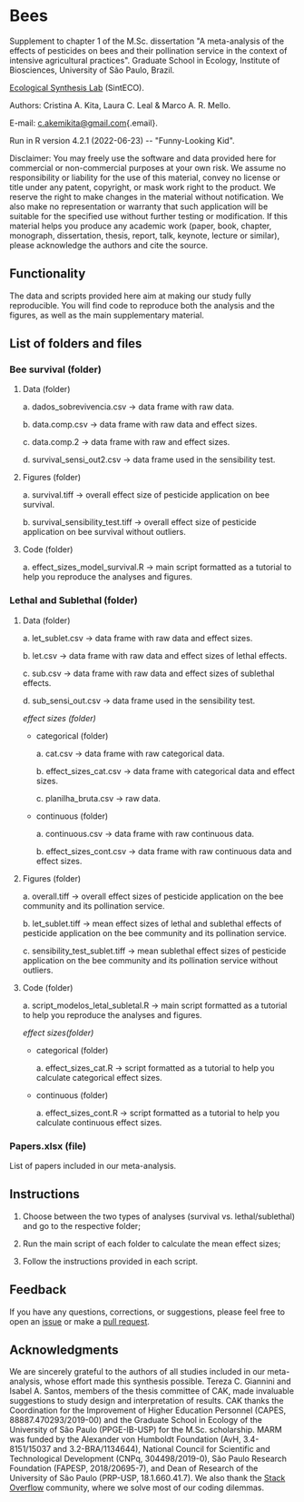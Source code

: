 # Bees

Supplement to chapter 1 of the M.Sc. dissertation "A meta-analysis of the effects of pesticides on bees and their pollination service in the context of intensive agricultural practices". Graduate School in Ecology, Institute of Biosciences, University of São Paulo, Brazil.

[Ecological Synthesis Lab](https://marcomellolab.wordpress.com) (SintECO).

Authors: Cristina A. Kita, Laura C. Leal & Marco A. R. Mello.

E-mail: [c.akemikita\@gmail.com](mailto:c.akemikita@gmail.com){.email}.

Run in R version 4.2.1 (2022-06-23) -- "Funny-Looking Kid".

Disclaimer: You may freely use the software and data provided here for commercial or non-commercial purposes at your own risk. We assume no responsibility or liability for the use of this material, convey no license or title under any patent, copyright, or mask work right to the product. We reserve the right to make changes in the material without notification. We also make no representation or warranty that such application will be suitable for the specified use without further testing or modification. If this material helps you produce any academic work (paper, book, chapter, monograph, dissertation, thesis, report, talk, keynote, lecture or similar), please acknowledge the authors and cite the source.

## Functionality

The data and scripts provided here aim at making our study fully reproducible. You will find code to reproduce both the analysis and the figures, as well as the main supplementary material.

## List of folders and files

### **Bee survival (folder)**

1.  Data (folder)

    a.  dados_sobrevivencia.csv -\> data frame with raw data.

    b.  data.comp.csv -\> data frame with raw data and effect sizes.

    c.  data.comp.2 -\> data frame with raw and effect sizes.

    d.  survival_sensi_out2.csv -\> data frame used in the sensibility test.

2.  Figures (folder)

    a.  survival.tiff -\> overall effect size of pesticide application on bee survival.

    b.  survival_sensibility_test.tiff -\> overall effect size of pesticide application on bee survival without outliers.

3.  Code (folder)

    a.  effect_sizes_model_survival.R -\> main script formatted as a tutorial to help you reproduce the analyses and figures.

### **Lethal and Sublethal (folder)**

1.  Data (folder)

    a.  let_sublet.csv -\> data frame with raw data and effect sizes.

    b.  let.csv -\> data frame with raw data and effect sizes of lethal effects.

    c.  sub.csv -\> data frame with raw data and effect sizes of sublethal effects.

    d.  sub_sensi_out.csv -\> data frame used in the sensibility test.

    *effect sizes (folder)*

    -   categorical (folder)

        a.  cat.csv -\> data frame with raw categorical data.

        b.  effect_sizes_cat.csv -\> data frame with categorical data and effect sizes.

        c.  planilha_bruta.csv -\> raw data.

    -   continuous (folder)

        a.  continuous.csv -\> data frame with raw continuous data.

        b.  effect_sizes_cont.csv -\> data frame with raw continuous data and effect sizes.

2.  Figures (folder)

    a.  overall.tiff -\> overall effect sizes of pesticide application on the bee community and its pollination service.

    b.  let_sublet.tiff -\> mean effect sizes of lethal and sublethal effects of pesticide application on the bee community and its pollination service.

    c.  sensibility_test_sublet.tiff -\> mean sublethal effect sizes of pesticide application on the bee community and its pollination service without outliers.

3.  Code (folder)

    a.  script_modelos_letal_subletal.R -\> main script formatted as a tutorial to help you reproduce the analyses and figures.

    *effect sizes(folder)*

    -   categorical (folder)

        a.  effect_sizes_cat.R -\> script formatted as a tutorial to help you calculate categorical effect sizes.

    -   continuous (folder)

        a.  effect_sizes_cont.R -\> script formatted as a tutorial to help you calculate continuous effect sizes.

### **Papers.xlsx (file)**

List of papers included in our meta-analysis.

## Instructions

1.  Choose between the two types of analyses (survival vs. lethal/sublethal) and go to the respective folder;

2.  Run the main script of each folder to calculate the mean effect sizes;

3.  Follow the instructions provided in each script.

## Feedback

If you have any questions, corrections, or suggestions, please feel free to open an [issue](https://github.com/CKita/Bees/issues) or make a [pull request](https://github.com/CKita/Bees/pulls).

## Acknowledgments

We are sincerely grateful to the authors of all studies included in our meta-analysis, whose effort made this synthesis possible. Tereza C. Giannini and Isabel A. Santos, members of the thesis committee of CAK, made invaluable suggestions to study design and interpretation of results. CAK thanks the Coordination for the Improvement of Higher Education Personnel (CAPES, 88887.470293/2019-00) and the Graduate School in Ecology of the University of São Paulo (PPGE-IB-USP) for the M.Sc. scholarship. MARM was funded by the Alexander von Humboldt Foundation (AvH, 3.4-8151/15037 and 3.2-BRA/1134644), National Council for Scientific and Technological Development (CNPq, 304498/2019-0), São Paulo Research Foundation (FAPESP, 2018/20695-7), and Dean of Research of the University of São Paulo (PRP-USP, 18.1.660.41.7). We also thank the [Stack Overflow](https://stackoverflow.com/) community, where we solve most of our coding dilemmas.
